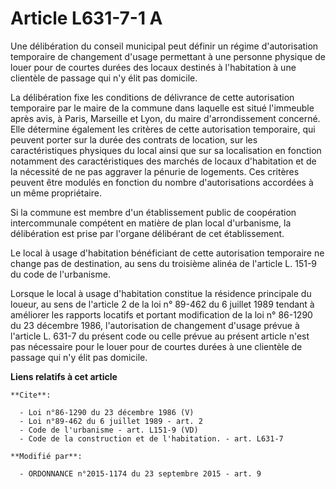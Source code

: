 # Article L631-7-1 A

Une délibération du conseil municipal peut définir un régime d'autorisation temporaire de changement d'usage permettant à une
personne physique de louer pour de courtes durées des locaux destinés à l'habitation à une clientèle de passage qui n'y élit
pas domicile. 

La délibération fixe les conditions de délivrance de cette autorisation temporaire par le maire de la commune dans laquelle
est situé l'immeuble après avis, à Paris, Marseille et Lyon, du maire d'arrondissement concerné. Elle détermine également les
critères de cette autorisation temporaire, qui peuvent porter sur la durée des contrats de location, sur les caractéristiques
physiques du local ainsi que sur sa localisation en fonction notamment des caractéristiques des marchés de locaux
d'habitation et de la nécessité de ne pas aggraver la pénurie de logements. Ces critères peuvent être modulés en fonction du
nombre d'autorisations accordées à un même propriétaire. 

Si la commune est membre d'un établissement public de coopération intercommunale compétent en matière de plan local
d'urbanisme, la délibération est prise par l'organe délibérant de cet établissement. 

Le local à usage d'habitation bénéficiant de cette autorisation temporaire ne change pas de destination, au sens du troisième
alinéa de l'article L. 151-9 du code de l'urbanisme. 

Lorsque le local à usage d'habitation constitue la résidence principale du loueur, au sens de l'article 2 de la loi n° 89-462
du 6 juillet 1989 tendant à améliorer les rapports locatifs et portant modification de la loi n° 86-1290 du 23 décembre 1986,
l'autorisation de changement d'usage prévue à l'article L. 631-7 du présent code ou celle prévue au présent article n'est pas
nécessaire pour le louer pour de courtes durées à une clientèle de passage qui n'y élit pas domicile.

**Liens relatifs à cet article**

	**Cite**:

	  - Loi n°86-1290 du 23 décembre 1986 (V)
	  - Loi n°89-462 du 6 juillet 1989 - art. 2
	  - Code de l'urbanisme - art. L151-9 (VD)
	  - Code de la construction et de l'habitation. - art. L631-7

	**Modifié par**:

	  - ORDONNANCE n°2015-1174 du 23 septembre 2015 - art. 9
